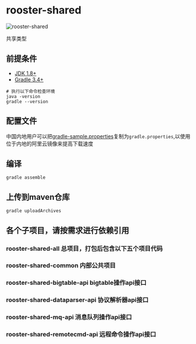 # rooster-shared
![rooster-shared](https://travis-ci.org/InCar/rooster-shared.svg?branch=master)

共享类型

## 前提条件
- [JDK 1.8+](http://www.oracle.com/technetwork/java/javase/downloads/index.html)
- [Gradle 3.4+](http://gradle.org/gradle-download/)
```shell
# 执行以下命令检查环境
java -version
gradle --version
```

## 配置文件
中国内地用户可以把[gradle-sample.properties](https://github.com/InCar/rooster-shared/blob/master/gradle-sample.properties)复制为`gradle.properties`,以使用位于内地的阿里云镜像来提高下载速度

## 编译
```SHELL
gradle assemble
```

## 上传到maven仓库
```SHELL
gradle uploadArchives
```

## 各个子项目，请按需求进行依赖引用

### rooster-shared-all 总项目，打包后包含以下五个项目代码
### rooster-shared-common 内部公共项目
### rooster-shared-bigtable-api bigtable操作api接口
### rooster-shared-dataparser-api 协议解析器api接口
### rooster-shared-mq-api 消息队列操作api接口
### rooster-shared-remotecmd-api 远程命令操作api接口


